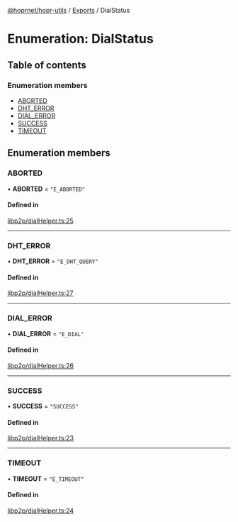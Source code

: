 [@hoprnet/hopr-utils](../README.md) / [Exports](../modules.md) / DialStatus

# Enumeration: DialStatus

## Table of contents

### Enumeration members

- [ABORTED](DialStatus.md#aborted)
- [DHT\_ERROR](DialStatus.md#dht_error)
- [DIAL\_ERROR](DialStatus.md#dial_error)
- [SUCCESS](DialStatus.md#success)
- [TIMEOUT](DialStatus.md#timeout)

## Enumeration members

### ABORTED

• **ABORTED** = `"E_ABORTED"`

#### Defined in

[libp2p/dialHelper.ts:25](https://github.com/szczebel1995/hoprnet/blob/master/packages/utils/src/libp2p/dialHelper.ts#L25)

___

### DHT\_ERROR

• **DHT\_ERROR** = `"E_DHT_QUERY"`

#### Defined in

[libp2p/dialHelper.ts:27](https://github.com/szczebel1995/hoprnet/blob/master/packages/utils/src/libp2p/dialHelper.ts#L27)

___

### DIAL\_ERROR

• **DIAL\_ERROR** = `"E_DIAL"`

#### Defined in

[libp2p/dialHelper.ts:26](https://github.com/szczebel1995/hoprnet/blob/master/packages/utils/src/libp2p/dialHelper.ts#L26)

___

### SUCCESS

• **SUCCESS** = `"SUCCESS"`

#### Defined in

[libp2p/dialHelper.ts:23](https://github.com/szczebel1995/hoprnet/blob/master/packages/utils/src/libp2p/dialHelper.ts#L23)

___

### TIMEOUT

• **TIMEOUT** = `"E_TIMEOUT"`

#### Defined in

[libp2p/dialHelper.ts:24](https://github.com/szczebel1995/hoprnet/blob/master/packages/utils/src/libp2p/dialHelper.ts#L24)
